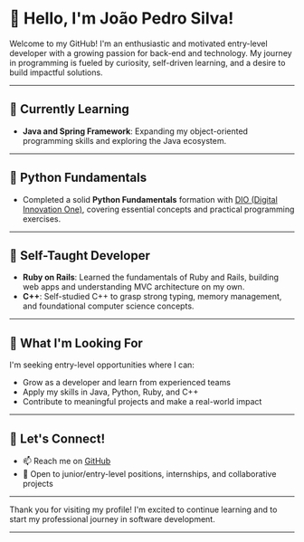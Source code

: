 # 👋 Hello, I'm João Pedro Silva!

Welcome to my GitHub! I'm an enthusiastic and motivated entry-level developer with a growing passion for back-end and technology. My journey in programming is fueled by curiosity, self-driven learning, and a desire to build impactful solutions.

---

## 🌱 Currently Learning

- **Java and Spring Framework**: Expanding my object-oriented programming skills and exploring the Java ecosystem.

---

## 🐍 Python Fundamentals

- Completed a solid **Python Fundamentals** formation with [DIO (Digital Innovation One)](https://www.dio.me/), covering essential concepts and practical programming exercises.

---

## 💎 Self-Taught Developer

- **Ruby on Rails**: Learned the fundamentals of Ruby and Rails, building web apps and understanding MVC architecture on my own.
- **C++**: Self-studied C++ to grasp strong typing, memory management, and foundational computer science concepts.

---

## 🚀 What I'm Looking For

I'm seeking entry-level opportunities where I can:

- Grow as a developer and learn from experienced teams
- Apply my skills in Java, Python, Ruby, and C++
- Contribute to meaningful projects and make a real-world impact

---

## 🤝 Let's Connect!

- 📫 Reach me on [GitHub](https://github.com/AphilK)
- 💼 Open to junior/entry-level positions, internships, and collaborative projects

---

Thank you for visiting my profile! I'm excited to continue learning and to start my professional journey in software development.

---
